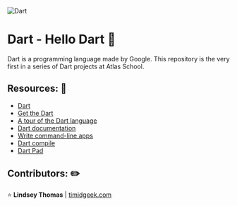 ![Dart](https://developers.google.com/static/learn/images/dart_birds.jpg)
# Dart - Hello Dart :dart:

Dart is a programming language made by Google. This repository is the very first in a series of Dart projects at Atlas School.

## Resources: :bookmark:
- [Dart](https://dart.dev/overview)
- [Get the Dart](https://dart.dev/get-dart)
- [A tour of the Dart language](https://dart.dev/language)
- [Dart documentation](https://dart.dev/guides)
- [Write command-line apps](https://dart.dev/tutorials/server/cmdline)
- [Dart compile](https://dart.dev/tools/dart-compile)
- [Dart Pad](https://dartpad.dev/?)

## Contributors: :pencil2:

:star: **Lindsey Thomas** | [timidgeek.com](https://timidgeek.com/)
